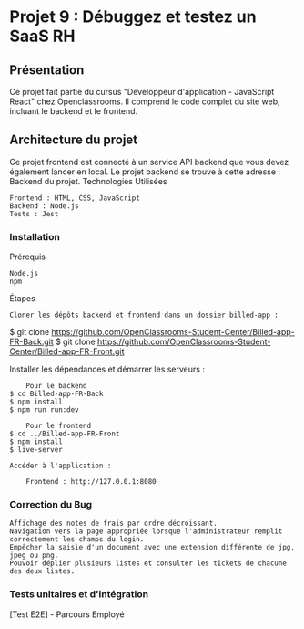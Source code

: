 # Projet 9 : Débuggez et testez un SaaS RH

## Présentation

Ce projet fait partie du cursus "Développeur d'application - JavaScript React" chez Openclassrooms. Il comprend le code complet du site web, incluant le backend et le frontend.

## Architecture du projet

Ce projet frontend est connecté à un service API backend que vous devez également lancer en local. Le projet backend se trouve à cette adresse : Backend du projet.
Technologies Utilisées

    Frontend : HTML, CSS, JavaScript
    Backend : Node.js
    Tests : Jest

### Installation

Prérequis

    Node.js
    npm

Étapes

    Cloner les dépôts backend et frontend dans un dossier billed-app :

$ git clone https://github.com/OpenClassrooms-Student-Center/Billed-app-FR-Back.git
$ git clone https://github.com/OpenClassrooms-Student-Center/Billed-app-FR-Front.git

Installer les dépendances et démarrer les serveurs :

        Pour le backend
    $ cd Billed-app-FR-Back
    $ npm install
    $ npm run run:dev

        Pour le frontend
    $ cd ../Billed-app-FR-Front
    $ npm install
    $ live-server

    Accéder à l'application :
    
        Frontend : http://127.0.0.1:8080

### Correction du Bug

    Affichage des notes de frais par ordre décroissant.
    Navigation vers la page appropriée lorsque l'administrateur remplit correctement les champs du login.
    Empêcher la saisie d'un document avec une extension différente de jpg, jpeg ou png.
    Pouvoir déplier plusieurs listes et consulter les tickets de chacune des deux listes.

### Tests unitaires et d'intégration
[Test E2E] - Parcours Employé